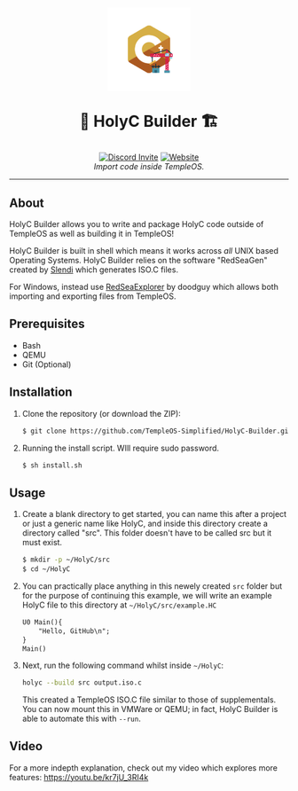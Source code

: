 
<h1 align="center">
<a href="https://www.youtube.com/watch?v=kr7jU_3RI4ke"><img src="logo.png" alt="The Temple Operating System" width="150"></a>

<p align="center">🙏 HolyC Builder 🏗️</p>
</h1>

<div align="center">
    <a href="https://discord.gg/Epu3WxjaP7"><img src="https://img.shields.io/badge/Discord-5865F2?style=for-the-badge&logo=discord&logoColor=white" alt="Discord Invite"></a> <a href="https://templeos.me"><img src="https://img.shields.io/badge/website-000000?style=for-the-badge&logo=About.me&logoColor=white" alt="Website"></a>
    <p1><i><br>Import code inside TempleOS.</i></p1>
</div>
<hr>

## About
HolyC Builder allows you to write and package HolyC code outside of TempleOS as well as building it in TempleOS!

HolyC Builder is built in shell which means it works across *all* UNIX based Operating Systems. HolyC Builder relies on the software "RedSeaGen" created by [Slendi](https://git.checksum.fail/slendi/WordleTOS) which generates ISO.C files.

For Windows, instead use [RedSeaExplorer](https://git.checksum.fail/doodguy/RedSeaExplorer/src/branch/main) by doodguy which allows both importing and exporting files from TempleOS.

## Prerequisites
* Bash
* QEMU
* Git (Optional)

## Installation
1. Clone the repository (or download the ZIP):
    ```sh
    $ git clone https://github.com/TempleOS-Simplified/HolyC-Builder.git && cd HolyC-Builder
2. Running the install script. WIll require sudo password.
    ```sh
    $ sh install.sh
    ```
## Usage

1. Create a blank directory to get started, you can name this after a project or just a generic name like HolyC, and inside this directory create a directory called "src". This folder doesn't have to be called src but it must exist.
    ```sh
    $ mkdir -p ~/HolyC/src
    $ cd ~/HolyC
    ```
2. You can practically place anything in this newely created `src` folder but for the purpose of continuing this example, we will write an example HolyC file to this directory at `~/HolyC/src/example.HC`

    ```holyc
    U0 Main(){
        "Hello, GitHub\n";
    } 
    Main()
    ```
3. Next, run the following command whilst inside `~/HolyC`:
    ```sh
    holyc --build src output.iso.c
    ```
    This created a TempleOS ISO.C file similar to those of supplementals. You can now mount this in VMWare or QEMU; in fact, HolyC Builder is able to automate this with `--run`.

## Video
For a more indepth explanation, check out my video which explores more features:
https://youtu.be/kr7jU_3RI4k